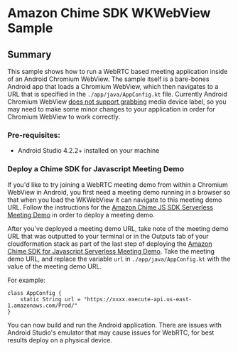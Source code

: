 # Amazon Chime SDK WKWebView Sample

## Summary

This sample shows how to run a WebRTC based meeting application inside of an Android Chromium WebView. The sample itself is a bare-bones Android app that loads a Chromium WebView, which then navigates to a URL that is specified in the `./app/java/AppConfig.kt` file. Currently Android Chromium WebView [does not support grabbing](https://bugs.chromium.org/p/chromium/issues/detail?id=669492) media device label, so you may need to make some minor changes to your application in order for Chromium WebView to work correctly.

### Pre-requisites:
- Android Studio 4.2.2+ installed on your machine

### Deploy a Chime SDK for Javascript Meeting Demo
If you'd like to try joining a WebRTC meeting demo from within a Chromium WebView in Android, you first need a meeting demo running in a browser so that when you load the WKWebView it can navigate to this meeting demo URL. Follow the instructions for the [Amazon Chime JS SDK Serverless Meeting Demo](https://github.com/aws/amazon-chime-sdk-js/tree/master/demos/serverless) in order to deploy a meeting demo.

After you've deployed a meeting demo URL, take note of the meeting demo URL that was outputted to your terminal or in the Outputs tab of your cloudformation stack as part of the last step of deploying the [Amazon Chime SDK for Javascript Serverless Meeting Demo](https://github.com/aws/amazon-chime-sdk-js/tree/master/demos/serverless). Take the meeting demo URL, and replace the variable `url` in `./app/java/AppConfig.kt` with the value of the meeting demo URL.

For example:
```
class AppConfig {
    static String url = "https://xxxx.execute-api.us-east-1.amazonaws.com/Prod/"
}
```

You can now build and run the Android application. There are issues with Android Studio's emulator that may cause issues for WebRTC, for best results deploy on a physical device.